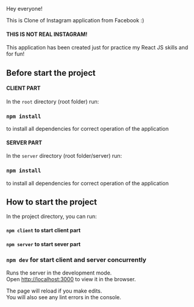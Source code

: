 Hey everyone!

This is Clone of Instagram application from Facebook :)

#### THIS IS NOT REAL INSTAGRAM!

This application has been created just for practice my React JS skills and for fun!

## Before start the project

#### CLIENT PART
In the `root` directory (root folder) run:

### `npm install`

to install all dependencies for correct operation of the application

#### SERVER PART
In the `server` directory (root folder/server) run:

### `npm install`

to install all dependencies for correct operation of the application

## How to start the project

In the project directory, you can run:

#### `npm client` to start client part
#### `npm server` to start sever part

### `npm dev` for start client and server concurrently

Runs the server in the development mode.<br />
Open [http://localhost:3000](http://localhost:3000) to view it in the browser.

The page will reload if you make edits.<br />
You will also see any lint errors in the console.
